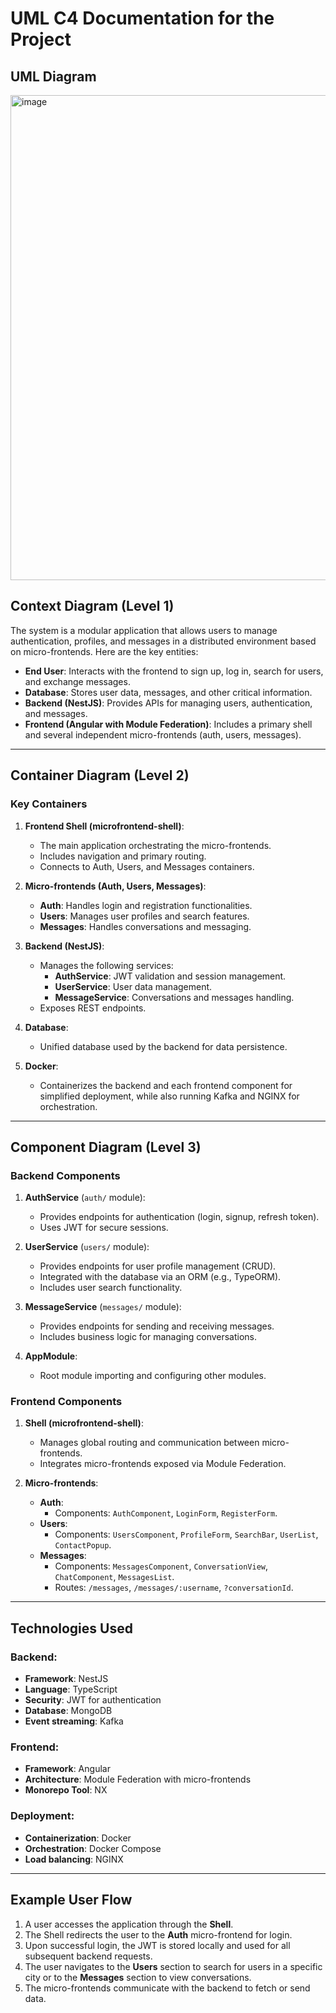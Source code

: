 # UML C4 Documentation for the Project

## UML Diagram
<img width="776" alt="image" src="https://github.com/user-attachments/assets/260e9ec5-a588-4c92-8232-f6ba719bd90d" />


## Context Diagram (Level 1)

The system is a modular application that allows users to manage authentication, profiles, and messages in a distributed environment based on micro-frontends. Here are the key entities:

- **End User**: Interacts with the frontend to sign up, log in, search for users, and exchange messages.
- **Database**: Stores user data, messages, and other critical information.
- **Backend (NestJS)**: Provides APIs for managing users, authentication, and messages.
- **Frontend (Angular with Module Federation)**: Includes a primary shell and several independent micro-frontends (auth, users, messages).

---

## Container Diagram (Level 2)

### Key Containers

1. **Frontend Shell (microfrontend-shell)**:
    - The main application orchestrating the micro-frontends.
    - Includes navigation and primary routing.
    - Connects to Auth, Users, and Messages containers.

2. **Micro-frontends (Auth, Users, Messages)**:
    - **Auth**: Handles login and registration functionalities.
    - **Users**: Manages user profiles and search features.
    - **Messages**: Handles conversations and messaging.

3. **Backend (NestJS)**:
    - Manages the following services:
        - **AuthService**: JWT validation and session management.
        - **UserService**: User data management.
        - **MessageService**: Conversations and messages handling.
    - Exposes REST endpoints.

4. **Database**:
    - Unified database used by the backend for data persistence.

5. **Docker**:
    - Containerizes the backend and each frontend component for simplified deployment, while also running Kafka and NGINX for orchestration.

---

## Component Diagram (Level 3)

### Backend Components

1. **AuthService** (`auth/` module):
    - Provides endpoints for authentication (login, signup, refresh token).
    - Uses JWT for secure sessions.

2. **UserService** (`users/` module):
    - Provides endpoints for user profile management (CRUD).
    - Integrated with the database via an ORM (e.g., TypeORM).
    - Includes user search functionality.

3. **MessageService** (`messages/` module):
    - Provides endpoints for sending and receiving messages.
    - Includes business logic for managing conversations.

4. **AppModule**:
    - Root module importing and configuring other modules.

### Frontend Components

1. **Shell (microfrontend-shell)**:
    - Manages global routing and communication between micro-frontends.
    - Integrates micro-frontends exposed via Module Federation.

2. **Micro-frontends**:
    - **Auth**:
        - Components: `AuthComponent`, `LoginForm`, `RegisterForm`.
    - **Users**:
        - Components: `UsersComponent`, `ProfileForm`, `SearchBar`, `UserList`, `ContactPopup`.
    - **Messages**:
        - Components: `MessagesComponent`, `ConversationView`, `ChatComponent`, `MessagesList`.
        - Routes: `/messages`, `/messages/:username`, `?conversationId`.

---

## Technologies Used

### Backend:
- **Framework**: NestJS
- **Language**: TypeScript
- **Security**: JWT for authentication
- **Database**: MongoDB
- **Event streaming**: Kafka

### Frontend:
- **Framework**: Angular
- **Architecture**: Module Federation with micro-frontends
- **Monorepo Tool**: NX

### Deployment:
- **Containerization**: Docker
- **Orchestration**: Docker Compose
- **Load balancing**: NGINX

---

## Example User Flow

1. A user accesses the application through the **Shell**.
2. The Shell redirects the user to the **Auth** micro-frontend for login.
3. Upon successful login, the JWT is stored locally and used for all subsequent backend requests.
4. The user navigates to the **Users** section to search for users in a specific city or to the **Messages** section to view conversations.
5. The micro-frontends communicate with the backend to fetch or send data.
